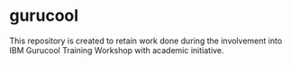 # gurucool
This repository is created to retain work done during the involvement into IBM Gurucool Training Workshop with academic initiative.
